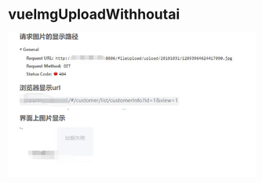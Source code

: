 # vueImgUploadWithhoutai


![Image text](https://github.com/Yahoo-back/vueImgUploadWithhoutai/blob/master/assets/3.png)


